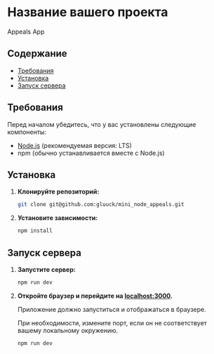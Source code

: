 # Название вашего проекта

Appeals App

## Содержание

- [Требования](#требования)
- [Установка](#установка)
- [Запуск сервера](#запуск-сервера)

## Требования

Перед началом убедитесь, что у вас установлены следующие компоненты:

- [Node.js](https://nodejs.org/) (рекомендуемая версия: LTS)
- npm (обычно устанавливается вместе с Node.js)

## Установка

1. **Клонируйте репозиторий:**

   ```bash
   git clone git@github.com:gluuck/mini_node_appeals.git
   ```

2. **Установите зависимости:**

   ```bash
   npm install
   ```

## Запуск сервера

1. **Запустите сервер:**

   ```bash
   npm run dev
   ```

2. **Откройте браузер и перейдите на [localhost:3000](http://localhost:3000).**

   Приложение должно запуститься и отображаться в браузере.

   При необходимости, измените порт, если он не соответствует вашему локальному окружению.

   ```bash
   npm run dev
   ```
